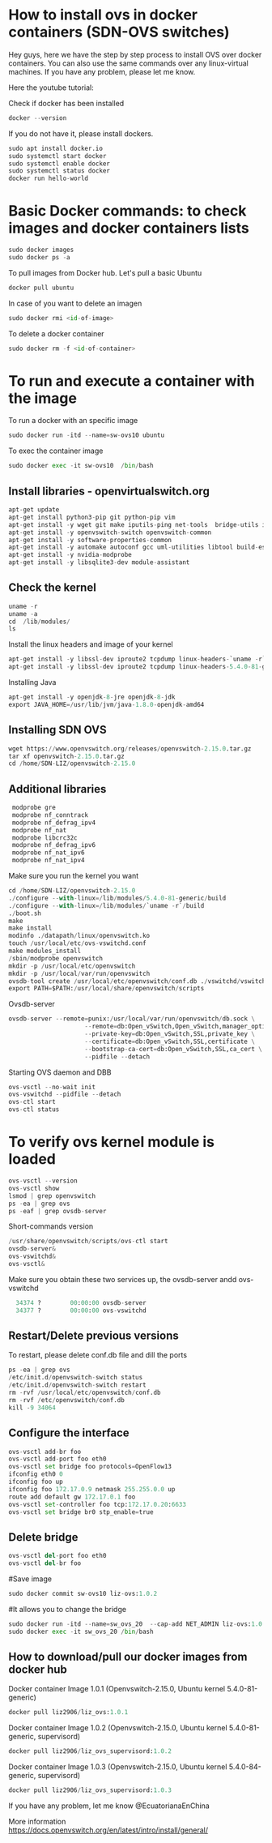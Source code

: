 # How to install ovs in docker containers (SDN-OVS switches)


Hey guys, here we have the step by step process to install OVS over docker containers. You can also use the same commands over any linux-virtual machines. 
If you have any problem, please let me know.

Here the youtube tutorial: 

Check if docker has been installed 
``` python
docker --version
```
If you do not have it, please install dockers. 
``` python
sudo apt install docker.io 
sudo systemctl start docker
sudo systemctl enable docker
sudo systemctl status docker
docker run hello-world
```

# Basic Docker commands: to check images and docker containers lists
``` python
sudo docker images 
sudo docker ps -a
```

To pull images from Docker hub. Let's pull a basic Ubuntu
``` python
docker pull ubuntu
```

In case of you want to delete an imagen 
``` python
sudo docker rmi <id-of-image>
```
To delete a docker container
``` python
sudo docker rm -f <id-of-container>	
```

# To run and execute a container with the image
To run a docker with an specific image
``` python
sudo docker run -itd --name=sw-ovs10 ubuntu
```

To exec the container image 
``` python
sudo docker exec -it sw-ovs10  /bin/bash
```
## Install libraries - openvirtualswitch.org

``` python
apt-get update
apt-get install python3-pip git python-pip vim 
apt-get install -y wget git make iputils-ping net-tools  bridge-utils ifupdown
apt-get install -y openvswitch-switch openvswitch-common
apt-get install -y software-properties-common
apt-get install -y automake autoconf gcc uml-utilities libtool build-essential pkg-config 
apt-get install -y nvidia-modprobe
apt-get install -y libsqlite3-dev module-assistant 
```
## Check the kernel 
``` python
uname -r
uname -a
cd  /lib/modules/
ls 
```

Install the linux headers and image of your kernel 
``` python
apt-get install -y libssl-dev iproute2 tcpdump linux-headers-`uname -r`  linux-image-`uname -r` uml-utilities libelf-dev
apt-get install -y libssl-dev iproute2 tcpdump linux-headers-5.4.0-81-generic linux-image-5.4.0-81-generic uml-utilities libelf-dev 
```

Installing Java
``` python
apt-get install -y openjdk-8-jre openjdk-8-jdk
export JAVA_HOME=/usr/lib/jvm/java-1.8.0-openjdk-amd64
```

## Installing SDN OVS 
``` python
wget https://www.openvswitch.org/releases/openvswitch-2.15.0.tar.gz
tar xf openvswitch-2.15.0.tar.gz
cd /home/SDN-LIZ/openvswitch-2.15.0
```

## Additional libraries 
``` python
 modprobe gre
 modprobe nf_conntrack
 modprobe nf_defrag_ipv4
 modprobe nf_nat
 modprobe libcrc32c
 modprobe nf_defrag_ipv6
 modprobe nf_nat_ipv6
 modprobe nf_nat_ipv4 
 ```
 Make sure you run the kernel you want
``` python
cd /home/SDN-LIZ/openvswitch-2.15.0
./configure --with-linux=/lib/modules/5.4.0-81-generic/build 
./configure --with-linux=/lib/modules/`uname -r`/build 
./boot.sh
make
make install
modinfo ./datapath/linux/openvswitch.ko
touch /usr/local/etc/ovs-vswitchd.conf
make modules_install
/sbin/modprobe openvswitch
mkdir -p /usr/local/etc/openvswitch
mkdir -p /usr/local/var/run/openvswitch
ovsdb-tool create /usr/local/etc/openvswitch/conf.db ./vswitchd/vswitch.ovsschema
export PATH=$PATH:/usr/local/share/openvswitch/scripts
```
Ovsdb-server
``` python
ovsdb-server --remote=punix:/usr/local/var/run/openvswitch/db.sock \
                     --remote=db:Open_vSwitch,Open_vSwitch,manager_options \
                     --private-key=db:Open_vSwitch,SSL,private_key \
                     --certificate=db:Open_vSwitch,SSL,certificate \
                     --bootstrap-ca-cert=db:Open_vSwitch,SSL,ca_cert \
                     --pidfile --detach
```
Starting OVS daemon and DBB
``` python
ovs-vsctl --no-wait init  
ovs-vswitchd --pidfile --detach 
ovs-ctl start
ovs-ctl status
```
# To verify ovs kernel module is loaded
``` python
ovs-vsctl --version
ovs-vsctl show
lsmod | grep openvswitch 
ps -ea | grep ovs
ps -eaf | grep ovsdb-server
```
Short-commands version
``` python
/usr/share/openvswitch/scripts/ovs-ctl start
ovsdb-server& 
ovs-vswitchd& 
ovs-vsctl&

```
Make sure you obtain these two services up, the ovsdb-server andd ovs-vswitchd
``` python
  34374 ?        00:00:00 ovsdb-server
  34377 ?        00:00:00 ovs-vswitchd
```

 ## Restart/Delete previous versions
 To restart, please delete conf.db file and dill the ports 
 ``` python
ps -ea | grep ovs
/etc/init.d/openvswitch-switch status
/etc/init.d/openvswitch-switch restart
rm -rvf /usr/local/etc/openvswitch/conf.db
rm -rvf /etc/openvswitch/conf.db
kill -9 34064
```

## Configure the interface
``` python
ovs-vsctl add-br foo
ovs-vsctl add-port foo eth0
ovs-vsctl set bridge foo protocols=OpenFlow13
ifconfig eth0 0
ifconfig foo up
ifconfig foo 172.17.0.9 netmask 255.255.0.0 up
route add default gw 172.17.0.1 foo
ovs-vsctl set-controller foo tcp:172.17.0.20:6633
ovs-vsctl set bridge br0 stp_enable=true
```

## Delete bridge 
``` python
ovs-vsctl del-port foo eth0
ovs-vsctl del-br foo
```
#Save image
``` python
sudo docker commit sw-ovs10 liz-ovs:1.0.2
```

#It allows you to change the bridge
``` python
sudo docker run -itd --name=sw_ovs_20  --cap-add NET_ADMIN liz-ovs:1.0.2
sudo docker exec -it sw_ovs_20 /bin/bash
```
## How to download/pull our docker images from docker hub
Docker container Image 1.0.1 (Openvswitch-2.15.0, Ubuntu kernel 5.4.0-81-generic)
 ``` python
docker pull liz2906/liz_ovs:1.0.1
```
Docker container Image 1.0.2 (Openvswitch-2.15.0, Ubuntu kernel 5.4.0-81-generic, supervisord)
 ``` python
docker pull liz2906/liz_ovs_supervisord:1.0.2
```
Docker container Image 1.0.3 (Openvswitch-2.15.0, Ubuntu kernel 5.4.0-84-generic, supervisord)
 ``` python
docker pull liz2906/liz_ovs_supervisord:1.0.3
```

If you have any problem, let me know @EcuatorianaEnChina
 
More information 
https://docs.openvswitch.org/en/latest/intro/install/general/
 
